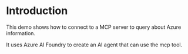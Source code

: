 # Introduction

This demo shows how to connect to a MCP server to query about Azure information.

It uses Azure AI Foundry to create an AI agent that can use the mcp tool.
